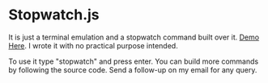 Stopwatch.js
============

It is just a terminal emulation and a stopwatch command built over it. [Demo Here](http://shubhamjain.github.io/stopwatch.js). I wrote it with no practical purpose intended.

To use it type "stopwatch" and press enter. You can build more commands by following the source code. Send a follow-up on my email for any query.
